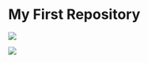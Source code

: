 # My First Repository

![](https://img.shields.io/badge/-success-brightgreen)

![](https://img.shields.io/badge/-updated-blue)

